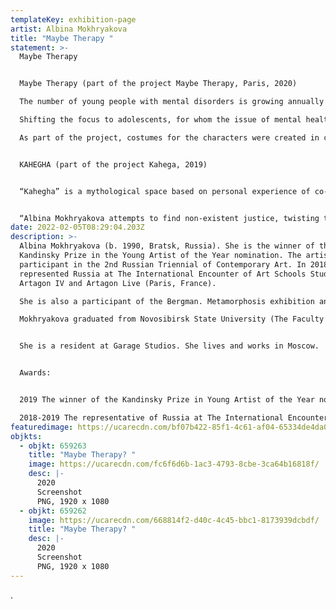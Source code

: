 ```yaml
---
templateKey: exhibition-page
artist: Albina Mokhryakova
title: "Maybe Therapy "
statement: >-
  Maybe Therapy 


  Maybe Therapy (part of the project Maybe Therapy, Paris, 2020) 

  The number of young people with mental disorders is growing annually worldwide. Today we see how the desire for a stable emotional state has become an impulse for the development of various types of therapies: from pharmacological and psychotherapeutic to physical and spiritual. Immersing myself in the material, I have noticed the studies in which religious discourse is compared with pharmaceutical and psychotherapeutic discourses. 

  Shifting the focus to adolescents, for whom the issue of mental health and self-help is especially relevant, I explore the possibilities of creating communities that center around the concept of happiness / harmony in the face of today's political, economic and environmental crisis.

  As part of the project, costumes for the characters were created in collaboration with Russian designers Stas Filkov “Kruzhok” and Chiveskella. Clothing is an additional marker of a community that can exist not only in a fictional application video, but also in real life: objects-crosses, reminiscent of both religious symbols and a medical symbol, as well as in the form of a capsule collection for the audience.


  KAHEGHA (part of the project Kahega, 2019)


  “Kahegha” is a mythological space based on personal experience of co-participation in the story of the film heroine. The author creates a timeless polyphony, using eclectic ways of narration: media archeology, computer games aesthetics, elements of re-enactment are combined with a theatrical production of the play, written by the heroine long before the crime.


  “Albina Mokhryakova attempts to find non-existent justice, twisting the plot and imitating a seemingly confessional film. She seeks to unify the phenomenon that has already opened to a substantive view — internal history and motivation — whether Gaddafi existed, who killed him and what history is. The construction and representation of history is a special way of modelling the conditionality of reality that Mokhryakova works with” (Karina Karaeva, art critic) 
date: 2022-02-05T08:29:04.203Z
description: >-
  Albina Mokhryakova (b. 1990, Bratsk, Russia). She is the winner of the
  Kandinsky Prize in the Young Artist of the Year nomination. The artist is a
  participant in the 2nd Russian Triennial of Contemporary Art. In 2018-2019 she
  represented Russia at The International Encounter of Art Schools Students
  Artagon IV and Artagon Live (Paris, France). 

  She is also a participant of the Bergman. Metamorphosis exhibition and ArtDocFest and Spirit of Fire film festivals. She is a co-author of The ICE collective video installation at the Robert Wilson Residence (Robert Wilson, Watermill Center, New York).

  Mokhryakova graduated from Novosibirsk State University (The Faculty of Humanities, Philology Department) and The Rodchenko Art School (video-art class supervised by Kirill Preobrazhenskiy and Dimitri Venkov (2018)).


  She is a resident at Garage Studios. She lives and works in Moscow. 


  Awards:


  2019 The winner of the Kandinsky Prize in Young Artist of the Year nomination;

  2018-2019 The representative of Russia at The International Encounter of Art Schools Students Artagon IV and Artagon Live (Paris, France).
featuredimage: https://ucarecdn.com/bf07b422-85f1-4c61-af04-65334de4da06/
objkts:
  - objkt: 659263
    title: "Maybe Therapy? "
    image: https://ucarecdn.com/fc6f6d6b-1ac3-4793-8cbe-3ca64b16818f/
    desc: |-
      2020
      Screenshot
      PNG, 1920 x 1080
  - objkt: 659262
    image: https://ucarecdn.com/668814f2-d40c-4c45-bbc1-8173939dcbdf/
    title: "Maybe Therapy? "
    desc: |-
      2020
      Screenshot
      PNG, 1920 x 1080
---
```

.